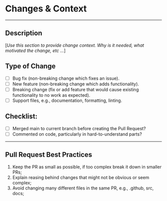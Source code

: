 # Changes & Context

---

## Description
[_Use this section to provide change context. Why is it needed, what motivated the change, etc ..._]

## Type of Change

- [ ] Bug fix (non-breaking change which fixes an issue).
- [ ] New feature (non-breaking change which adds functionality).
- [ ] Breaking change (fix or add feature that would cause existing functionality to no work as expected).
- [ ] Support files, e.g., documentation, formatting, linting.

## Checklist:

- [ ] Merged main to current branch before creating the Pull Request?
- [ ] Commented on code, particularly in hard-to-understand parts?

---

## Pull Request Best Practices

1. Keep the PR as small as possible, if too complex break it down in smaller PRs;
2. Explain reasing behind changes that might not be obvious or seem complex;
3. Avoid changing many different files in the same PR, e.g., .github, src, docs;